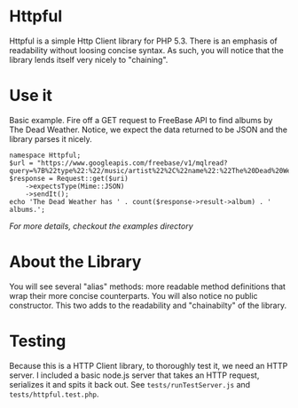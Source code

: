 # Httpful

Httpful is a simple Http Client library for PHP 5.3.  There is an emphasis of readability without loosing concise syntax.  As such, you will notice that the library lends itself very nicely to "chaining".  

# Use it

Basic example.  Fire off a GET request to FreeBase API to find albums by The Dead Weather.  Notice, we expect the data returned to be JSON and the library parses it nicely.

    namespace Httpful;
    $url = "https://www.googleapis.com/freebase/v1/mqlread?query=%7B%22type%22:%22/music/artist%22%2C%22name%22:%22The%20Dead%20Weather%22%2C%22album%22:%5B%5D%7D";
    $response = Request::get($uri)
        ->expectsType(Mime::JSON)
        ->sendIt();
    echo 'The Dead Weather has ' . count($response->result->album) . ' albums.';

*For more details, checkout the examples directory*

# About the Library
You will see several "alias" methods: more readable method definitions that wrap their more concise counterparts.  You will also notice no public constructor.  This two adds to the readability and "chainabilty" of the library.

# Testing

Because this is a HTTP Client library, to thoroughly test it, we need an HTTP server.  I included a basic node.js server that takes an HTTP request, serializes it and spits it back out.  See `tests/runTestServer.js` and `tests/httpful.test.php`.